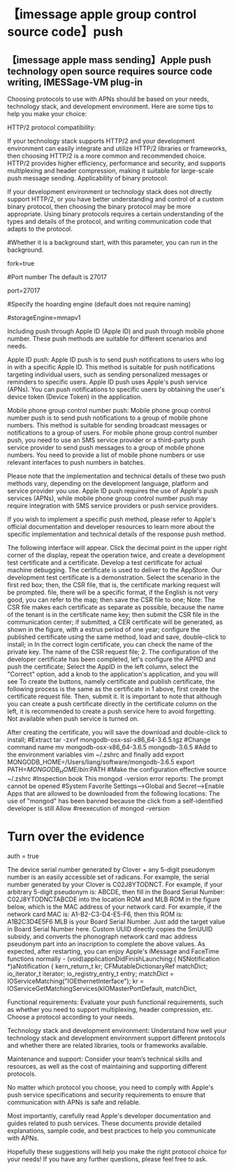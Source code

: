 # 【imessage apple group control source code】push

## 【imessage apple mass sending】Apple push technology open source requires source code writing, IMESSage-VM plug-in

Choosing protocols to use with APNs should be based on your needs, technology stack, and development environment. Here are some tips to help you make your choice:

HTTP/2 protocol compatibility:

If your technology stack supports HTTP/2 and your development environment can easily integrate and utilize HTTP/2 libraries or frameworks, then choosing HTTP/2 is a more common and recommended choice.
HTTP/2 provides higher efficiency, performance and security, and supports multiplexing and header compression, making it suitable for large-scale push message sending.
Applicability of binary protocol:

If your development environment or technology stack does not directly support HTTP/2, or you have better understanding and control of a custom binary protocol, then choosing the binary protocol may be more appropriate.
Using binary protocols requires a certain understanding of the types and details of the protocol, and writing communication code that adapts to the protocol.


#Whether it is a background start, with this parameter, you can run in the background.

fork=true

 

#Port number The default is 27017

port=27017

 

#Specify the hoarding engine (default does not require naming)

#storageEngine=mmapv1



Including push through Apple ID (Apple ID) and push through mobile phone number. These push methods are suitable for different scenarios and needs.

Apple ID push: Apple ID push is to send push notifications to users who log in with a specific Apple ID. This method is suitable for push notifications targeting individual users, such as sending personalized messages or reminders to specific users. Apple ID push uses Apple's push service (APNs). You can push notifications to specific users by obtaining the user's device token (Device Token) in the application.

Mobile phone group control number push: Mobile phone group control number push is to send push notifications to a group of mobile phone numbers. This method is suitable for sending broadcast messages or notifications to a group of users. For mobile phone group control number push, you need to use an SMS service provider or a third-party push service provider to send push messages to a group of mobile phone numbers. You need to provide a list of mobile phone numbers or use relevant interfaces to push numbers in batches.

Please note that the implementation and technical details of these two push methods vary, depending on the development language, platform and service provider you use. Apple ID push requires the use of Apple's push services (APNs), while mobile phone group control number push may require integration with SMS service providers or push service providers.

If you wish to implement a specific push method, please refer to Apple's official documentation and developer resources to learn more about the specific implementation and technical details of the response push method.

The following interface will appear. Click the decimal point in the upper right corner of the display, repeat the operation twice, and create a development test certificate and a certificate. Develop a test certificate for actual machine debugging. The certificate is used to deliver to the AppStore. Our development test certificate is a demonstration. Select the scenario in the first red box; then, the CSR file, that is, the certificate marking request will be prompted. file, there will be a specific format, if the English is not very good, you can refer to the map; then save the CSR file to one; Note: The CSR file makes each certificate as separate as possible, because the name of the tenant is in the certificate name key; then submit the CSR file in the communication center; if submitted, a CER certificate will be generated, as shown in the figure, with a estrus period of one year; configure the published certificate using the same method, load and save, double-click to install; in In the correct login certificate, you can check the name of the private key. The name of the CSR request file; 2. The configuration of the developer certificate has been completed, let's configure the APPID and push the certificate; Select the AppID in the left column, select the "Correct" option, add a knob to the application's application, and you will see To create the buttons, namely certificate and publish certificate, the following process is the same as the certificate in 1 above, first create the certificate request file. Then, submit it. It is important to note that although you can create a push certificate directly in the certificate column on the left, it is recommended to create a push service here to avoid forgetting. Not available when push service is turned on.



After creating the certificate, you will save the download and double-click to install; #Extract tar -zxvf mongodb-osx-ssl-x86_64-3.6.5.tgz #Change command name mv mongodb-osx-x86_64-3.6.5 mongodb-3.6.5 #Add to the environment variables vim ~/.zshrc and finally add export MONGODB_HOME=/Users/liang/software/mongodb-3.6.5 export PATH=$MONGODB_HOME/bin:$PATH #Make the configuration effective source ~/.zshrc #Inspection book This mongod -version error reports: The prompt cannot be opened #System Favorite Settings-->Global and Secret-->Enable Apps that are allowed to be downloaded from the following locations: The use of "mongod" has been banned because the click from a self-identified developer is still Allow #reexecution of mongod -version


# Turn over the evidence

auth = true

The device serial number generated by Clover + any 5-digit pseudonym number is an easily accessible set of radicans.
For example, the serial number generated by your Clover is C02J8YTODNCT. For example, if your arbitrary 5-digit pseudonym is: ABCDE, then fill in the Board Serial Number: C02J8YTODNCTABCDE into the location ROM and MLB ROM in the figure below, which is the MAC address of your network card. For example, if the network card MAC is: A1-B2-C3-D4-E5-F6, then this ROM is: A1B2C3D4E5F6 MLB is your Board Serial Number. Just add the target value in Board Serial Number here. Custom UUID directly copies the SmUUID subsidy, and converts the phonograph network card mac address pseudonym part into an inscription to complete the above values. As expected, after restarting, you can enjoy Apple's iMessage and FaceTime functions normally - (void)applicationDidFinishLaunching:( NSNotification *)aNotification { kern_return_t kr; CFMutableDictionaryRef matchDict; io_iterator_t iterator; io_registry_entry_t entry; matchDict = IOServiceMatching("IOEthernetInterface"); kr = IOServiceGetMatchingServices(kIOMasterPortDefault, matchDict,


Functional requirements: Evaluate your push functional requirements, such as whether you need to support multiplexing, header compression, etc. Choose a protocol according to your needs.

Technology stack and development environment: Understand how well your technology stack and development environment support different protocols and whether there are related libraries, tools or frameworks available.

Maintenance and support: Consider your team’s technical skills and resources, as well as the cost of maintaining and supporting different protocols.

No matter which protocol you choose, you need to comply with Apple's push service specifications and security requirements to ensure that communication with APNs is safe and reliable.

Most importantly, carefully read Apple's developer documentation and guides related to push services. These documents provide detailed explanations, sample code, and best practices to help you communicate with APNs.

Hopefully these suggestions will help you make the right protocol choice for your needs! If you have any further questions, please feel free to ask.

